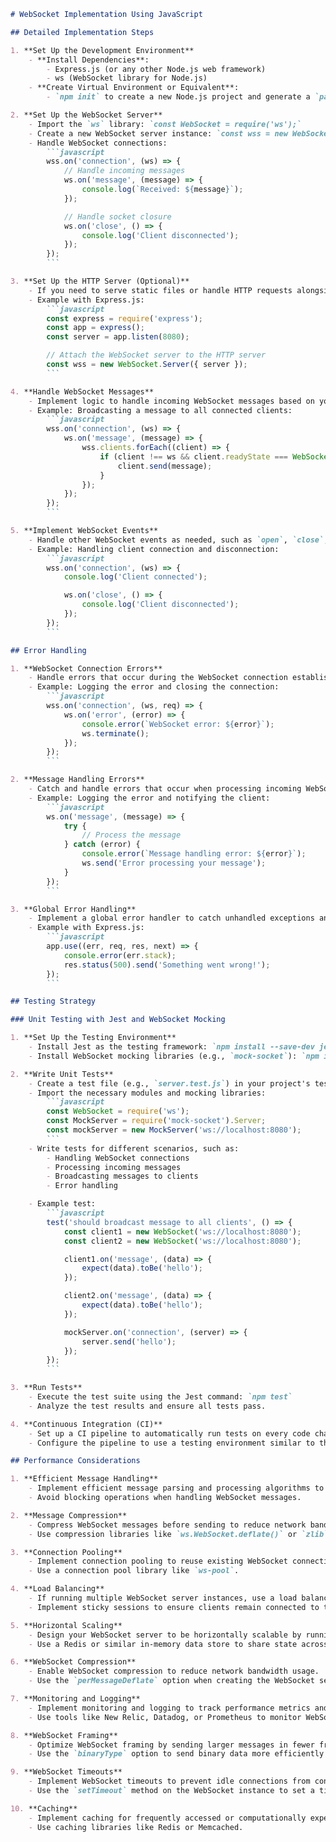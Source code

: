 ```markdown
# WebSocket Implementation Using JavaScript

## Detailed Implementation Steps

1. **Set Up the Development Environment**
    - **Install Dependencies**:
        - Express.js (or any other Node.js web framework)
        - ws (WebSocket library for Node.js)
    - **Create Virtual Environment or Equivalent**:
        - `npm init` to create a new Node.js project and generate a `package.json` file.

2. **Set Up the WebSocket Server**
    - Import the `ws` library: `const WebSocket = require('ws');`
    - Create a new WebSocket server instance: `const wss = new WebSocket.Server({ port: 8080 });`
    - Handle WebSocket connections:
        ```javascript
        wss.on('connection', (ws) => {
            // Handle incoming messages
            ws.on('message', (message) => {
                console.log(`Received: ${message}`);
            });

            // Handle socket closure
            ws.on('close', () => {
                console.log('Client disconnected');
            });
        });
        ```

3. **Set Up the HTTP Server (Optional)**
    - If you need to serve static files or handle HTTP requests alongside WebSockets, set up an HTTP server using Express.js or a similar framework.
    - Example with Express.js:
        ```javascript
        const express = require('express');
        const app = express();
        const server = app.listen(8080);

        // Attach the WebSocket server to the HTTP server
        const wss = new WebSocket.Server({ server });
        ```

4. **Handle WebSocket Messages**
    - Implement logic to handle incoming WebSocket messages based on your application's requirements.
    - Example: Broadcasting a message to all connected clients:
        ```javascript
        wss.on('connection', (ws) => {
            ws.on('message', (message) => {
                wss.clients.forEach((client) => {
                    if (client !== ws && client.readyState === WebSocket.OPEN) {
                        client.send(message);
                    }
                });
            });
        });
        ```

5. **Implement WebSocket Events**
    - Handle other WebSocket events as needed, such as `open`, `close`, `error`, etc.
    - Example: Handling client connection and disconnection:
        ```javascript
        wss.on('connection', (ws) => {
            console.log('Client connected');

            ws.on('close', () => {
                console.log('Client disconnected');
            });
        });
        ```

## Error Handling

1. **WebSocket Connection Errors**
    - Handle errors that occur during the WebSocket connection establishment phase.
    - Example: Logging the error and closing the connection:
        ```javascript
        wss.on('connection', (ws, req) => {
            ws.on('error', (error) => {
                console.error(`WebSocket error: ${error}`);
                ws.terminate();
            });
        });
        ```

2. **Message Handling Errors**
    - Catch and handle errors that occur when processing incoming WebSocket messages.
    - Example: Logging the error and notifying the client:
        ```javascript
        ws.on('message', (message) => {
            try {
                // Process the message
            } catch (error) {
                console.error(`Message handling error: ${error}`);
                ws.send('Error processing your message');
            }
        });
        ```

3. **Global Error Handling**
    - Implement a global error handler to catch unhandled exceptions and prevent the application from crashing.
    - Example with Express.js:
        ```javascript
        app.use((err, req, res, next) => {
            console.error(err.stack);
            res.status(500).send('Something went wrong!');
        });
        ```

## Testing Strategy

### Unit Testing with Jest and WebSocket Mocking

1. **Set Up the Testing Environment**
    - Install Jest as the testing framework: `npm install --save-dev jest`
    - Install WebSocket mocking libraries (e.g., `mock-socket`): `npm install --save-dev mock-socket`

2. **Write Unit Tests**
    - Create a test file (e.g., `server.test.js`) in your project's test directory.
    - Import the necessary modules and mocking libraries:
        ```javascript
        const WebSocket = require('ws');
        const MockServer = require('mock-socket').Server;
        const mockServer = new MockServer('ws://localhost:8080');
        ```
    - Write tests for different scenarios, such as:
        - Handling WebSocket connections
        - Processing incoming messages
        - Broadcasting messages to clients
        - Error handling

    - Example test:
        ```javascript
        test('should broadcast message to all clients', () => {
            const client1 = new WebSocket('ws://localhost:8080');
            const client2 = new WebSocket('ws://localhost:8080');

            client1.on('message', (data) => {
                expect(data).toBe('hello');
            });

            client2.on('message', (data) => {
                expect(data).toBe('hello');
            });

            mockServer.on('connection', (server) => {
                server.send('hello');
            });
        });
        ```

3. **Run Tests**
    - Execute the test suite using the Jest command: `npm test`
    - Analyze the test results and ensure all tests pass.

4. **Continuous Integration (CI)**
    - Set up a CI pipeline to automatically run tests on every code change.
    - Configure the pipeline to use a testing environment similar to the production environment.

## Performance Considerations

1. **Efficient Message Handling**
    - Implement efficient message parsing and processing algorithms to minimize CPU usage.
    - Avoid blocking operations when handling WebSocket messages.

2. **Message Compression**
    - Compress WebSocket messages before sending to reduce network bandwidth usage.
    - Use compression libraries like `ws.WebSocket.deflate()` or `zlib`.

3. **Connection Pooling**
    - Implement connection pooling to reuse existing WebSocket connections instead of creating new ones for each request.
    - Use a connection pool library like `ws-pool`.

4. **Load Balancing**
    - If running multiple WebSocket server instances, use a load balancer to distribute incoming connections across the instances.
    - Implement sticky sessions to ensure clients remain connected to the same server instance.

5. **Horizontal Scaling**
    - Design your WebSocket server to be horizontally scalable by running multiple instances behind a load balancer.
    - Use a Redis or similar in-memory data store to share state across instances.

6. **WebSocket Compression**
    - Enable WebSocket compression to reduce network bandwidth usage.
    - Use the `perMessageDeflate` option when creating the WebSocket server.

7. **Monitoring and Logging**
    - Implement monitoring and logging to track performance metrics and identify potential bottlenecks.
    - Use tools like New Relic, Datadog, or Prometheus to monitor WebSocket server performance.

8. **WebSocket Framing**
    - Optimize WebSocket framing by sending larger messages in fewer frames to reduce overhead.
    - Use the `binaryType` option to send binary data more efficiently.

9. **WebSocket Timeouts**
    - Implement WebSocket timeouts to prevent idle connections from consuming server resources.
    - Use the `setTimeout` method on the WebSocket instance to set a timeout for incoming messages.

10. **Caching**
    - Implement caching for frequently accessed or computationally expensive data to reduce server load.
    - Use caching libraries like Redis or Memcached.

```